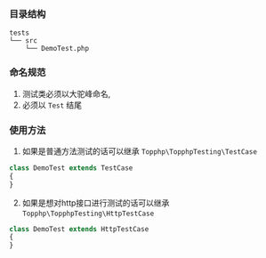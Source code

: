 ### 目录结构
```
tests
└── src
    └── DemoTest.php
```

### 命名规范
1. 测试类必须以大驼峰命名,
2. 必须以 `Test` 结尾


### 使用方法
1. 如果是普通方法测试的话可以继承 `Topphp\TopphpTesting\TestCase`
```php
class DemoTest extends TestCase
{
}
```

2. 如果是想对http接口进行测试的话可以继承 `Topphp\TopphpTesting\HttpTestCase`

```php
class DemoTest extends HttpTestCase
{
}
```
